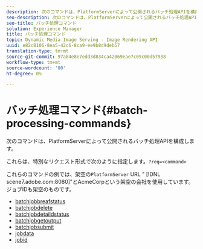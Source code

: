 ```yaml
---
description: 次のコマンドは、PlatformServerによって公開されるバッチ処理APIを構成します。
seo-description: 次のコマンドは、PlatformServerによって公開されるバッチ処理APIを構成します。
seo-title: バッチ処理コマンド
solution: Experience Manager
title: バッチ処理コマンド
topic: Dynamic Media Image Serving - Image Rendering API
uuid: e82c8106-8ea5-42c6-8ca9-ee9b8d9deb57
translation-type: tm+mt
source-git-commit: 97a84e8e7edd3d834ca42069eae7c09c00d57938
workflow-type: tm+mt
source-wordcount: '80'
ht-degree: 0%

---
```



# バッチ処理コマンド{#batch-processing-commands}

次のコマンドは、PlatformServerによって公開されるバッチ処理APIを構成します。

これらは、特別なリクエスト形式で次のように指定します。`?req=<command>`

これらのコマンドの例では、架空の`PlatformServer` URL &quot; [!DNL scene7.adobe.com:8080]&quot;とAcmeCorpという架空の会社を使用しています。 ジョブIDも架空のものです。

* [batchjobbreafstatus](r-batchjobbriefstatus.md)
* [batchjobdelete](r-batchjobdelete.md)
* [batchjobdetaildstatus](r-batchjobdetailedstatus.md)
* [batchjobgetoutput](r-batchjobgetoutput.md)
* [batchjobsubmit](r-batchjobsubmit.md)
* [jobdata](r-jobdata.md)
* [jobid](r-jobid.md)
